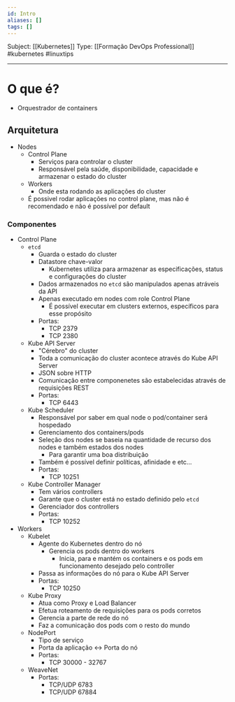 ```yaml
---
id: Intro
aliases: []
tags: []
---
```


Subject: [[Kubernetes]] 
Type: [[Formação DevOps Professional]]  #kubernetes #linuxtips 

----
# O que é?
-  Orquestrador de containers

## Arquitetura
-  Nodes
    -  Control Plane
        -  Serviços para controlar o cluster
        -  Responsável pela saúde, disponibilidade, capacidade e armazenar o estado do cluster
    -  Workers
        -  Onde esta rodando as aplicações do cluster
    -  É possivel rodar aplicações no control plane, mas não é recomendado e não é possível por default

### Componentes
-  Control Plane
    -  `etcd`
        -  Guarda o estado do cluster
        -  Datastore chave-valor
            -  Kubernetes utiliza para armazenar as especificações, status e configurações do cluster
        -  Dados armazenados no `etcd` são manipulados apenas atráveis da API
        -  Apenas executado em nodes com role Control Plane
            -  É possível executar em clusters externos, específicos para esse propósito
        -  Portas:
            -  TCP 2379
            -  TCP 2380
    -  Kube API Server
        -  "Cérebro" do cluster
        -  Toda a comunicação do cluster acontece através do Kube API Server
        -  JSON sobre HTTP
        -  Comunicação entre componenetes são estabelecidas através de requisições REST
        -  Portas:
            -  TCP 6443
    -  Kube Scheduler
        -  Responsável por saber em qual node o pod/container será hospedado
        -  Gerenciamento dos containers/pods
        -  Seleção dos nodes se baseia na quantidade de recurso dos nodes e também estados dos nodes
            -  Para garantir uma boa distribuição 
        -  Também é possível definir políticas, afinidade e etc...
        -  Portas:
            -  TCP 10251
    -  Kube Controller Manager
        -  Tem vários controllers
        -  Garante que o cluster está no estado definido pelo `etcd`
        -  Gerenciador dos controllers
        -  Portas:
            -  TCP 10252
-  Workers
    -  Kubelet
        -  Agente do Kubernetes dentro do nó
            -  Gerencia os pods dentro do workers
                -  Inicia, para e mantém os containers e os pods em funcionamento desejado pelo controller
        -  Passa as informações do nó para o Kube API Server
        -  Portas:
            -  TCP 10250
    -  Kube Proxy
        -  Atua como Proxy e Load Balancer
        -  Efetua roteamento de requisições para os pods corretos
        -  Gerencia a parte de rede do nó
        -  Faz a comunicação dos pods com o resto do mundo
    -  NodePort
        -  Tipo de serviço
        -  Porta da aplicação <-> Porta do nó
        -  Portas:
            -  TCP 30000 - 32767
    -  WeaveNet
        - Portas:
            -  TCP/UDP 6783
            -  TCP/UDP 67884
